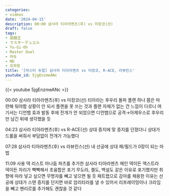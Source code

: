```yaml
---
categories:
- videos
date: '2024-04-15'
description: 00:00 삼사라 티아라멘츠(후) vs 미캉코(선)
draft: false
tags:
- 遊戯王
- マスターデュエル
- Yu-Gi-Oh
- Master Duel
- 마듀
- MD
- 유희왕
title: '[마스터 듀얼] 삼사라 티아라멘츠 vs 미캉코, R-ACE, 라뷰린스'
youtube_id: 5jgEnzmeANc
---
```



{{< youtube 5jgEnzmeANc >}}

00:00 삼사라 티아라멘츠(후) vs 미캉코(선)
티아라는 후우리 돌파 플랜 하나 쯤은 마련해 둬야함
상황이 안 되서 플랜을 못 쓰는 것과 플랜 자체가 없는 건 느낌이 다르니
여기서는 디언뱀 효과 발동 후에 전개가 안 되었으면 디언뱀으로 공격→아제우스로 후우리만 남긴 뒤에 생각했을 듯

04:23 삼사라 티아라멘츠(후) vs R-ACE(선)
상대 증지에 맞 증지를 던졌더니 상대가 드롤을 써줘서 부담없이 전개가 가능했다

07:28 삼사라 티아라멘츠(후) vs 라뷰린스(선)
내 선공에 상대 패/필드가 0장이 되는 마법

11:09  사용 덱 리스트
마나둠 파츠를 추가한 삼사라 티아라멘츠
메인 덱이든 엑스트라 덱이든 자리가 빡빡해서 초융합은 포기
무도라, 켈도, 백설도 같은 이유로 포기했지만 취향에 따라 넣고 싶으면 무명자를 빼고 넣으면 될 듯
패트랩으로 감마를 채용한 이유는 선공에 상대가 스탠 증지를 던지면 바로 암리타라를 낼 수 있어서
리프레이밍이나 크라임을 빼고 펜리르를 추가해도 괜찮을 것 같다